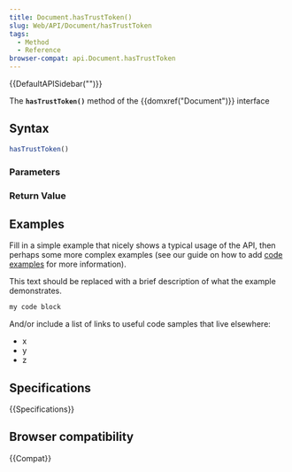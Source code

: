 ```yaml
---
title: Document.hasTrustToken()
slug: Web/API/Document/hasTrustToken
tags:
  - Method
  - Reference
browser-compat: api.Document.hasTrustToken
---
```

{{DefaultAPISidebar("")}}

The **`hasTrustToken()`** method of the {{domxref("Document")}} interface 

## Syntax

```js
hasTrustToken()
```

### Parameters



### Return Value



## Examples

Fill in a simple example that nicely shows a typical usage of the API, then perhaps some more complex examples (see our guide on how to add [code examples](/en-US/docs/MDN/Contribute/Structures/Code_examples) for more information).

This text should be replaced with a brief description of what the example demonstrates.

```js
my code block
```

And/or include a list of links to useful code samples that live elsewhere:

*   x
*   y
*   z

## Specifications

{{Specifications}}

## Browser compatibility

{{Compat}}

